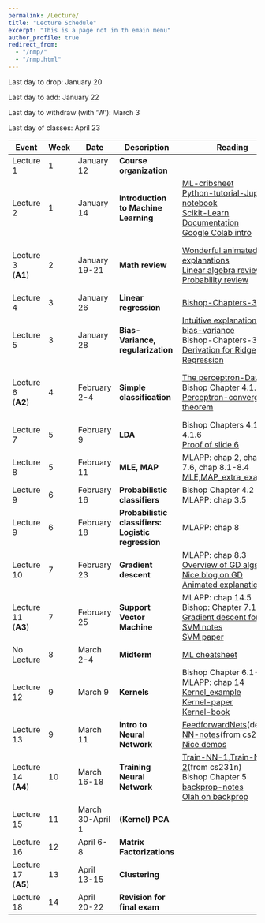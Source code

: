 ```yaml
---
permalink: /Lecture/
title: "Lecture Schedule"
excerpt: "This is a page not in th emain menu"
author_profile: true
redirect_from: 
  - "/nmp/"
  - "/nmp.html"
---
```


Last day to drop:  January 20

Last day to add:  January 22

Last day to withdraw (with ‘W’): March 3

Last day of classes: April 23

| Event      |  Week | Date        |            Description                                       |  Reading           |  Slides  |  Recordings  |
| --------     | ------|------------ | -----------------------------------------------------------|--------------------|----------|--------------|
| Lecture 1    |   1   |January 12    | **Course organization**                       |                    | [course organization](https://drive.google.com/file/d/1GXF_hBx1u0_xKZ370D9ylRdq5nmie_uY/view?usp=sharing)    |              |
| Lecture 2    |   1   |January 14    | **Introduction to  Machine Learning**         | [ML-cribsheet](https://drive.google.com/file/d/1ltGQSuoj5PnoYePg4S0WdzwgC1ub_Hji/view?usp=sharing)<br> [Python-tutorial-Jupyter notebook](https://drive.google.com/file/d/1veOv8Rtqwvq04H0yMRTJBCcQ8UhNpvFc/view?usp=sharing) <br>[Scikit-Learn Documentation](https://scikit-learn.org/stable/index.html) <br>[Google Colab intro](https://colab.research.google.com/notebooks/welcome.ipynb)         | [Lecture slide](https://drive.google.com/file/d/1Vo7VHXoqLYOW-GPmjNp7RVMye5cxFoLk/view?usp=sharing)      |  [Video](https://youtu.be/gIjcgUhtpkI)            |
| Lecture 3<br>(**A1**)    |   2   |January 19-21 | **Math review**                   | [Wonderful animated explanations](https://www.3blue1brown.com/essence-of-linear-algebra-page)<br>[Linear algebra review](https://drive.google.com/file/d/1yDlYpuv4XShqL96LqB_Un5n8UTbWZIeh/view?usp=sharing)<br>[Probability review](https://drive.google.com/file/d/1MtFT9Ra5cdEw5TA6FN6UzuKeOjZp0OKM/view?usp=sharing)           |  [Lecture slide](https://drive.google.com/file/d/11eVI_4OMR_enuPq70-_fbX2qcMe25cFD/view?usp=sharing)      |  [Video-part 1](https://youtu.be/4Rx8YFcwMlM) <br>[Video-part 2](https://youtu.be/IjsEmM-MzxQ)  <br>[Tutorial 1](https://drive.google.com/file/d/1iz0BYnwdI71Qi-v8aFz-7fFs3KKGf9-b/view?usp=sharing)         |
| Lecture 4    |   3   |January 26    | **Linear regression**                  | [Bishop-Chapters-3.1-3.3](https://drive.google.com/file/d/1s952CT8tQsyrqptBZVrcxAydthN9S-fu/view?usp=sharing)   |  [Lecture slide](https://drive.google.com/file/d/1plZwPn8ln38eT_VQASQzPbMBxrvqD5kG/view?usp=sharing)     | [Video](https://youtu.be/Oy3_Lwjvdlc)             |
| Lecture 5    |   3   |January 28    | **Bias-Variance, regularization**                 | [Intuitive explanation of bias-variance](http://scott.fortmann-roe.com/docs/BiasVariance.html)<br>Bishop-Chapters-3.1-3.3 <br>[Derivation for Ridge Regression](https://drive.google.com/file/d/1PtIw7wbHNqRzHhbf1DfbxGP_weqIlMM2/view?usp=sharing)            | [Lecture slide](https://drive.google.com/file/d/116nwTop6NNGMTdUxDDvXfBAqOR738hkl/view?usp=sharing)      | [Video](https://youtu.be/NFGPbLZ6nVU) <br>[Tutorial 2](https://drive.google.com/file/d/1bxReYD-CyhXgFMN7t6JUKVEam9wf8zOH/view?usp=sharing)          |
| Lecture 6<br>(**A2**)    |   4   |February 2-4  | **Simple classification**           |  [The perceptron-Daume](https://drive.google.com/file/d/18FQ9tXjdGaYybwS5zHStUtLhW8JsDehV/view?usp=sharing)<br> Bishop Chapter 4.1.7 <br>[Perceptron-convergence-theorem](https://drive.google.com/file/d/1xZSVg-3fPzOx-LGtY99jmNKUOrGwOhEW/view?usp=sharing)   |  [Lecture slide-part1](https://drive.google.com/file/d/11Se9r3S84qG2h3q5IJIpFYr2SJqmNSU3/view?usp=sharing) <br>[Lecture slide-part2](https://drive.google.com/file/d/1x8ht8Gh4RtGEdZ7a1P-vwgDXNsxnMg4c/view?usp=sharing)   |  [Video-part1](https://youtu.be/yU-mBm-YO7s) <br> [Video-part2](https://youtu.be/ZF1LShMDzAY) <br>[Tutorial 3](https://drive.google.com/file/d/1t9PohNDVp5vmoLeswcaCFWNhAkFTys0-/view?usp=sharing)     |
| Lecture 7    |   5   |February 9    |   **LDA**                  |  Bishop Chapters 4.1.4-4.1.6 <br>[Proof of slide 6](https://drive.google.com/file/d/199EdUmNoM8Y8vhAA1PGIbZX_1HBVetqS/view?usp=sharing)           | [Lecture slide](https://drive.google.com/file/d/1MCGHRI5o1Hl6BvCn-RBqOExIfYvDM0_B/view?usp=sharing)         |  [Video](https://youtu.be/O1oyeTxFC_Q)         |
| Lecture 8   |   5   |February 11    |   **MLE, MAP**                    | MLAPP: chap 2, chap 7.1-7.6, chap 8.1-8.4 <br>[MLE,MAP_extra_example](https://drive.google.com/file/d/1k6q5zM7YHaJQHjmgCm5h0QxtSFo_dklj/view?usp=sharing)    | [Lecture slide](https://drive.google.com/file/d/1BOvcsREJe-0NhoyfgAAP6zN3nc03xTi_/view?usp=sharing)         |  [Video](https://youtu.be/4RcgAKKZAOA) <br>[Tutorial 4](https://drive.google.com/file/d/1VFeAl-0q_BKoq9aOJul9xThoIYWe0kHa/view?usp=sharing)         |
| Lecture 9   |   6   |February 16    |   **Probabilistic classifiers**                    |  Bishop Chapter 4.2 <br>MLAPP: chap 3.5                  |  [Lecture slide](https://drive.google.com/file/d/1Cz9uV962uerF4fwNNsLOJzdFQGZ0B98d/view?usp=sharing)       | [Video](https://youtu.be/5Hr4SeSVRyE)           |
| Lecture 9   |   6   |February 18    |   **Probabilistic classifiers: Logistic regression**        |  MLAPP: chap 8              | [Lecture slide](https://drive.google.com/file/d/1LGso3sotjd819ZvVRXvnnLG3EdFn4cXW/view?usp=sharing)       | [Video](https://youtu.be/ms9GCURfz1M) <br>[Tutorial 5](https://drive.google.com/file/d/1klosB9PPQNw0RH1O4MoMNVWod-DBf3VF/view?usp=sharing)|
| Lecture 10  |   7   |February 23    |   **Gradient descent**            |  MLAPP: chap 8.3 <br>[Overview of GD algs](https://drive.google.com/file/d/1xRDom06hS7FvMMLhdFwwqZu8CX-6P9E5/view?usp=sharing) <br>[Nice blog on GD](https://ruder.io/optimizing-gradient-descent/index.html) <br>[Animated explanation](https://youtu.be/IHZwWFHWa-w)       |  [Lecture slide](https://drive.google.com/file/d/1sf6WEJ0szqNWzglJEojFJuzvAxsnC0Pw/view?usp=sharing)        |  [Video](https://youtu.be/cfVOxyhxf10)     |
| Lecture 11<br>(**A3**)   |   7   |February 25    |   **Support Vector Machine**          |   MLAPP: chap 14.5  <br> Bishop: Chapter 7.1 <br>[Gradient descent for ML](https://drive.google.com/file/d/1qeHizY8sZ3yrto6s065qfcmGJ6s95h7W/view?usp=sharing) <br>[SVM notes](https://www.cs.cornell.edu/courses/cs4780/2018fa/lectures/lecturenote09.html) <br>[SVM paper](https://drive.google.com/file/d/1lbI1BH9HWeqJS5FTFj1PVTqTzVBOqsUI/view?usp=sharing) | [Lecture slide](https://drive.google.com/file/d/1aXdh9BU_bKEN8AgtwWhaftRCTVKtFxEJ/view?usp=sharing)       |  [Video](https://youtu.be/s12PEXeWLQQ)  <br>[Tutorial 6](https://drive.google.com/file/d/1mYZs2yY7U45iIXsR_KtKceA_2bdOcw8h/view?usp=sharing)          |
| No Lecture   |   8   |March 2-4    | **Midterm**                      |  [ML cheatsheet](https://stanford.edu/~shervine/teaching/cs-229/cheatsheet-machine-learning-tips-and-tricks)                  |          |              |
| Lecture 12   |   9   |March 9    |     **Kernels**      |   Bishop Chapter 6.1-2 <br> MLAPP: chap 14 <br> [Kernel_example](https://drive.google.com/file/d/1yAp-JK0rBR60ZxnwjAPQ_oPyb2ozwPhs/view?usp=sharing) <br>[Kernel-paper](https://drive.google.com/file/d/1QL2UANVPWZwBxrUolwEhJBeQs37BP0W5/view?usp=sharing) <br>[Kernel-book](https://drive.google.com/file/d/14K-2sYYx4K958dicNLXIa9SyF-2aUh_u/view?usp=sharing)        |  [Lecture slide](https://drive.google.com/file/d/1Rcyaecdv3GFeorqZJDVV0z9iaSDl-b4H/view?usp=sharing)   |  [Video](https://youtu.be/Am6J7Dv0KsE)     |
| Lecture 13   |   9   |March 11    |   **Intro to Neural Network**  | [FeedforwardNets](https://www.deeplearningbook.org/contents/mlp.html)(detailed) <br> [NN-notes](https://cs231n.github.io/neural-networks-1/)(from cs231n) <br>[Nice demos](https://cs.stanford.edu/people/karpathy/convnetjs/) | [Lecture slide](https://drive.google.com/file/d/1cHpfMliMAFmKarGZOmyHHMKhzXNLEU8v/view?usp=sharing)   |  [Video](https://youtu.be/7T6P88BIc6U)  <br>[Midterm review](https://drive.google.com/file/d/1-F3ohVZD9ABahVmm5wDbkrLn785IuGmN/view?usp=sharing)   |
| Lecture 14<br>(**A4**)   |   10  |March 16-18    |  **Training Neural Network**      | [Train-NN-1](https://cs231n.github.io/neural-networks-2/),[Train-NN-2](https://cs231n.github.io/neural-networks-3/)(from cs231n) <br>  Bishop Chapter 5 <br>[backprop-notes](https://cs231n.github.io/optimization-2/) <br>[Olah on backprop](http://colah.github.io/posts/2015-08-Backprop/)    |  [Lecture slide](https://drive.google.com/file/d/1Yc4xBIXPqSPFn4yRYigyYgGPEKIjR2tA/view?usp=sharing)   |  [Video](https://youtu.be/1aU3eobzuq4)    |
| Lecture 15   |   11  |March 30-April 1  |    **(Kernel) PCA**                  |                    |          |              |
| Lecture 16   |   12   |April 6-8    |   **Matrix Factorizations**                    |                    |          |              |
| Lecture 17<br>(**A5**)   |   13   |April 13-15  |   **Clustering**                    |                    |          |              |
| Lecture 18   |   14   |April 20-22    |  **Revision for final exam**                     |                    |          |              |
